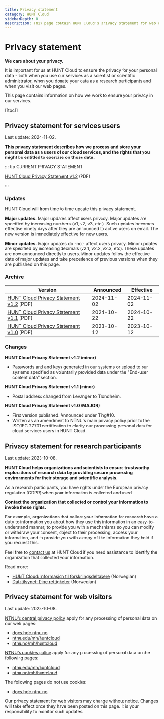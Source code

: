 ```yaml
---
title: Privacy statement
category: HUNT Cloud
sidebarDepth: 0
description: This page contain HUNT Cloud's privacy statement for web and services.
---
```


# Privacy statement

**We care about your privacy.**

It is important for us at HUNT Cloud to ensure the privacy for your personal data - both when you use our services as a scientist or scientific administrator, when you donate your data as a research participants and when you visit our web pages.

This page contains information on how we work to ensure your privacy in our services.


[[toc]]



## Privacy statement for services users

Last update: 2024-11-02.

**This privacy statement describes how we process and store your personal data as a users of our cloud services, and the rights that you might be entitled to exercise on these data.**

::: tip CURRENT PRIVACY STATEMENT

[HUNT Cloud Privacy Statement v1.2](https://assets.hdc.ntnu.no/assets/privacy/hunt-cloud-privacy-statement-1-2.pdf) (PDF)

:::


### Updates

HUNT Cloud will from time to time update this privacy statement. 

**Major updates.** Major updates affect users privacy. Major updates are specified by increasing numbers (v1, v2, v3, etc.). Such updates becomes effective ninety days after they are announced to active users on email. The new version is immediately effective for new users.

**Minor updates.** Major updates do -not- affect users privacy. Minor updates are specified by increasing decimals (v2.1, v2.2, v2.3, etc).  These updates are now announced directly to users. Minor updates follow the effective date of major updates and take precedence of previous versions when they are published on this page.

### Archive

| Version | Announced | Effective | 
| ------- | --------- | --------- |
| [HUNT Cloud Privacy Statement v1.2](https://assets.hdc.ntnu.no/assets/privacy/hunt-cloud-privacy-statement-1-2.pdf) (PDF) | 2024-11-02 | 2024-11-02 | 
| [HUNT Cloud Privacy Statement v1.1](https://assets.hdc.ntnu.no/assets/privacy/hunt-cloud-privacy-statement-1-1.pdf) (PDF) | 2024-10-22 | 2024-10-22 | 
| [HUNT Cloud Privacy Statement v1.0](https://assets.hdc.ntnu.no/assets/privacy/hunt-cloud-privacy-statement-1-0.pdf) (PDF) | 2023-10-12 | 2023-10-12 | 

### Changes

**HUNT Cloud Privacy Statement v1.2 (minor)**

* Passwords and and keys generated in our systems or upload to our systems specified as voluntarily provided data under the "End-user content data" section. 

**HUNT Cloud Privacy Statement v1.1 (minor)**

* Postal address changed from Levanger to Trondheim.

**HUNT Cloud Privacy Statement v1.0 (MAJOR)**

* First version published. Announced under Ting#10.
* Written as an amendment to NTNU's main privacy policy prior to the ISO/IEC 27701 certification to clarify our processing personal data for cloud services users in HUNT Cloud.



## Privacy statement for research participants

Last update: 2023-10-08.

**HUNT Cloud helps organizations and scientists to ensure trustworthy explorations of research data by providing secure processing environments for their storage and scientific analysis.** 

As a research participants, you have rights under the European privacy regulation (GDPR) when your information is collected and used. 

**Contact the organization that collected or control your information to invoke these rights.** 

For example, organizations that collect your information for research have a duty to information you about how they use this information in an easy-to-understand manner, to provide you with a mechanisms so you can modify or withdraw your consent, object to their processing, access your information, and to provide you with a copy of the information they hold if you request this. 

Feel free to [contact us](/contact) at HUNT Cloud if you need assistance to identify the organization that collected your information. 

Read more: 

* [HUNT Cloud: Informasjon til forskningsdeltakere](https://www.ntnu.no/web/hunt-cloud/forskningsdeltakere) (Norwegian)
* [Datatilsynet: Dine rettigheter](https://www.datatilsynet.no/rettigheter-og-plikter/den-registrertes-rettigheter/) (Norwegian)



 


## Privacy statement for web visitors

Last update: 2023-10-08.

[NTNU's central privacy policy](https://www.ntnu.edu/privacy) apply for any processing of personal data on our web pages: 

* [docs.hdc.ntnu.no](https://docs.hdc.ntnu.no)
* [ntnu.edu/mh/huntcloud](https://ntnu.no/mh/huntcloud)
* [ntnu.no/mh/huntcloud](https://ntnu.no/mh/huntcloud)

[NTNU's cookies policy](https://www.ntnu.edu/cookies) apply for any processing of personal data on the following pages: 

* [ntnu.edu/mh/huntcloud](https://ntnu.no/mh/huntcloud)
* [ntnu.no/mh/huntcloud](https://ntnu.no/mh/huntcloud)

The following pages do not use cookies: 

* [docs.hdc.ntnu.no](https://docs.hdc.ntnu.no)

Our privacy statement for web visitors may change without notice. Changes will take effect once they have been posted on this page. It is your responsibility to monitor such updates. 


